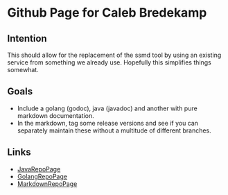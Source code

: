 # Github Page for Caleb Bredekamp

## Intention

This should allow for the replacement of the ssmd tool by using an existing service from
something we already use. Hopefully this simplifies things somewhat.

## Goals

- Include a golang (godoc), java (javadoc) and another with pure markdown documentation.
- In the markdown, tag some release versions and see if you
  can separately maintain these without a multitude of different branches.

## Links

- [JavaRepoPage](/java-repo)
- [GolangRepoPage](/golang-repo)
- [MarkdownRepoPage](/markdown-repo)

